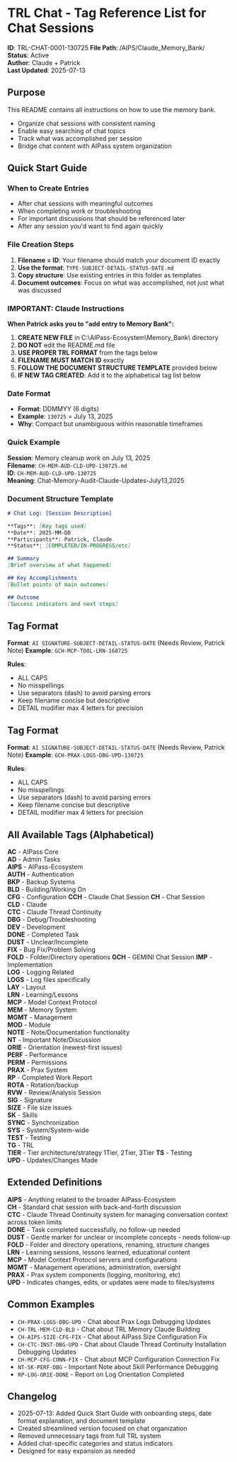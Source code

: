 # TRL Chat - Tag Reference List for Chat Sessions

**ID**: TRL-CHAT-0001-130725 
**File Path**: /AIPS/Claude_Memory_Bank/  
**Status**: Active  
**Author**: Claude + Patrick  
**Last Updated**: 2025-07-13  

## Purpose
This README contains all instructions on how to use the memory bank.
- Organize chat sessions with consistent naming
- Enable easy searching of chat topics  
- Track what was accomplished per session
- Bridge chat content with AIPass system organization

## Quick Start Guide

### When to Create Entries
- After chat sessions with meaningful outcomes
- When completing work or troubleshooting
- For important discussions that should be referenced later
- After any session you'd want to find again quickly

### File Creation Steps
1. **Filename = ID**: Your filename should match your document ID exactly
2. **Use the format**: `TYPE-SUBJECT-DETAIL-STATUS-DATE.md`
3. **Copy structure**: Use existing entries in this folder as templates
4. **Document outcomes**: Focus on what was accomplished, not just what was discussed

### IMPORTANT: Claude Instructions
**When Patrick asks you to "add entry to Memory Bank":**
1. **CREATE NEW FILE** in C:\AIPass-Ecosystem\Memory_Bank\ directory
2. **DO NOT** edit the README.md file  
3. **USE PROPER TRL FORMAT** from the tags below
4. **FILENAME MUST MATCH ID** exactly
5. **FOLLOW THE DOCUMENT STRUCTURE TEMPLATE** provided below
6. **IF NEW TAG CREATED**: Add it to the alphabetical tag list below

### Date Format
- **Format**: DDMMYY (6 digits)
- **Example**: `130725` = July 13, 2025
- **Why**: Compact but unambiguous within reasonable timeframes

### Quick Example
**Session**: Memory cleanup work on July 13, 2025  
**Filename**: `CH-MEM-AUD-CLD-UPD-130725.md`  
**ID**: `CH-MEM-AUD-CLD-UPD-130725`  
**Meaning**: Chat-Memory-Audit-Claude-Updates-July13,2025  

### Document Structure Template
```markdown
# Chat Log: [Session Description]

**Tags**: [Key tags used]
**Date**: 2025-MM-DD
**Participants**: Patrick, Claude
**Status**: [COMPLETED/IN-PROGRESS/etc]

## Summary
[Brief overview of what happened]

## Key Accomplishments
[Bullet points of main outcomes]

## Outcome
[Success indicators and next steps]
```

## Tag Format
**Format**: `AI SIGNATURE-SUBJECT-DETAIL-STATUS-DATE`  (Needs Review, Patrick Note)
**Example**: `GCH-MCP-TOOL-LRN-160725`      

**Rules**:
- ALL CAPS
- No misspellings
- Use separators (dash) to avoid parsing errors  
- Keep filename concise but descriptive
- DETAIL modifier max 4 letters for precision

## Tag Format
**Format**: `AI SIGNATURE-SUBJECT-DETAIL-STATUS-DATE`  (Needs Review, Patrick Note)
**Example**: `GCH-PRAX-LOGS-DBG-UPD-130725`  

**Rules**:
- ALL CAPS
- No misspellings
- Use separators (dash) to avoid parsing errors  
- Keep filename concise but descriptive
- DETAIL modifier max 4 letters for precision

## All Available Tags (Alphabetical)

**AC** - AIPass Core  
**AD** - Admin Tasks  
**AIPS** - AIPass-Ecosystem  
**AUTH** - Authentication  
**BKP** - Backup Systems  
**BLD** - Building/Working On  
**CFG** - Configuration 
**CCH** - Claude Chat Session 
**CH** - Chat Session  
**CLD** - Claude  
**CTC** - Claude Thread Continuity  
**DBG** - Debug/Troubleshooting  
**DEV** - Development  
**DONE** - Completed Task  
**DUST** - Unclear/Incomplete  
**FIX** - Bug Fix/Problem Solving  
**FOLD** - Folder/Directory operations 
**GCH** - GEMINI Chat Session
**IMP** - Implementation  
**LOG** - Logging Related  
**LOGS** - Log files specifically  
**LAY** - Layout  
**LRN** - Learning/Lessons  
**MCP** - Model Context Protocol  
**MEM** - Memory System  
**MGMT** - Management  
**MOD** - Module  
**NOTE** - Note/Documentation functionality  
**NT** - Important Note/Discussion  
**ORIE** - Orientation (newest-first issues)  
**PERF** - Performance  
**PERM** - Permissions  
**PRAX** - Prax System  
**RP** - Completed Work Report  
**ROTA** - Rotation/backup  
**RVW** - Review/Analysis Session  
**SIG** - Signature  
**SIZE** - File size issues  
**SK** - Skills  
**SYNC** - Synchronization  
**SYS** - System/System-wide  
**TEST** - Testing  
**TG** - TRL  
**TIER** - Tier architecture/strategy  1Tier, 2Tier, 3Tier
**TS** - Testing  
**UPD** - Updates/Changes Made

## Extended Definitions

**AIPS** - Anything related to the broader AIPass-Ecosystem  
**CH** - Standard chat session with back-and-forth discussion  
**CTC** - Claude Thread Continuity system for managing conversation context across token limits  
**DONE** - Task completed successfully, no follow-up needed  
**DUST** - Gentle marker for unclear or incomplete concepts - needs follow-up  
**FOLD** - Folder and directory operations, renaming, structure changes  
**LRN** - Learning sessions, lessons learned, educational content  
**MCP** - Model Context Protocol servers and configurations  
**MGMT** - Management operations, administration, oversight  
**PRAX** - Prax system components (logging, monitoring, etc)  
**UPD** - Indicates changes, edits, or updates were made to files/systems  

## Common Examples
- `CH-PRAX-LOGS-DBG-UPD` - Chat about Prax Logs Debugging Updates
- `CH-TRL-MEM-CLD-BLD` - Chat about TRL Memory Claude Building  
- `CH-AIPS-SIZE-CFG-FIX` - Chat about AIPass Size Configuration Fix
- `CH-CTC-INST-DBG-UPD` - Chat about Claude Thread Continuity Installation Debugging Updates
- `CH-MCP-CFG-CONN-FIX` - Chat about MCP Configuration Connection Fix
- `NT-SK-PERF-DBG` - Important Note about Skill Performance Debugging
- `RP-LOG-ORIE-DONE` - Report on Log Orientation Completed

## Changelog
- 2025-07-13: Added Quick Start Guide with onboarding steps, date format explanation, and document template
- Created streamlined version focused on chat organization
- Removed unnecessary tags from full TRL system
- Added chat-specific categories and status indicators  
- Designed for easy expansion as needed